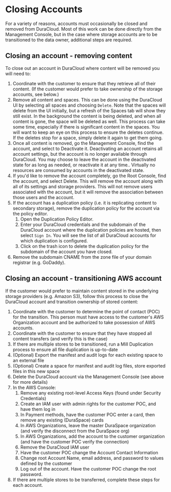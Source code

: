 # Closing Accounts

For a variety of reasons, accounts must occasionally be closed and removed from DuraCloud. Most of this work can be done directly from the Management Console, but in the case where storage accounts are to be transitioned to the data owner, additional steps are required.

## Closing an account - removing content

To close out an account in DuraCloud where content will be removed you will need to:

1. Coordinate with the customer to ensure that they retrieve all of their content. (If the customer would prefer to take ownership of the storage accounts, see below.)
2. Remove all content and spaces. This can be done using the DuraCloud UI by selecting all spaces and choosing `Delete`. Note that the spaces will delete from the UI initially, but a refresh of the Spaces tab will show they still exist. In the background the content is being deleted, and when all content is gone, the space will be deleted as well. This process can take some time, especially if there is significant content in the spaces. You will want to keep an eye on this process to ensure the deletes continue. If the deletes stop for a space, simply delete it again to get them going.
3. Once all content is removed, go the Management Console, find the account, and select to Deactivate it. Deactivating an account retains all account settings, but the account is no longer available through DuraCloud. You may choose to leave the account in the deactivated state for as long as needed, or reactivate it at any time.. Virtually no resources are consumed by accounts in the deactivated state.
4. If you'd like to remove the account completely, go the Root Console, find the account, and select Delete. This will remove the account along with all of its settings and storage providers. This will not remove users associated with the account, but it will remove the association between those users and the account.
5. If the account has a duplication policy (i.e. it is replicating content to secondary storage), remove the duplication policy for the account via the policy editor. 
   1. Open the Duplication Policy Editor.
   2. Enter your DuraCloud credentials and the subdomain of the DuraCloud account where the duplication policies are hosted, then select      `Sign In`. You will see the list of all DuraCloud accounts for which duplication is configured.
   3. Click on the trash icon to delete the duplication policy for the subdomain of the account you have closed.
6. Remove the subdomain CNAME from the zone file of your domain registrar (e.g. GoDaddy).

## Closing an account - transitioning AWS account

If the customer would prefer to maintain content stored in the underlying storage providers (e.g. Amazon S3), follow this process to close the DuraCloud account and transition ownership of stored content:

1. Coordinate with the customer to determine the point of contact (POC) for the transition. This person must have access to the customer's AWS Organization account and be authorized to take possession of AWS accounts. 
2. Coordinate with the customer to ensure that they have stopped all content transfers (and verify this is the case)
3. If there are multiple stores to be transitioned, run a Mill Duplication process to ensure all file duplication is up-to-date
4. (Optional) Export the manifest and audit logs for each existing space to an external file
5. (Optional) Create a space for manifest and audit log files, store exported files in this new space
6. Delete the DuraCloud account via the Management Console (see above for more details)
7. In the AWS Console:
   1. Remove any existing root-level Access Keys (found under Security Credentials)
   2. Create an IAM user with admin rights for the customer POC, and have them log in
   3. In Payment methods, have the customer POC enter a card, then remove any existing (DuraSpace) cards
   4. In AWS Organizations, leave the master DuraSpace organization (and verify the disconnect from the DuraSpace org)
   5. In AWS Organizations, add the account to the customer organization (and have the customer POC verify the connection)
   6. Remove the DuraCloud IAM user
   7. Have the customer POC change the Account Contact Information
   8. Change root Account Name, email address, and password to values defined by the customer
   9. Log out of the account. Have the customer POC change the root password.
8. If there are multiple stores to be transferred, complete these steps for each account.
